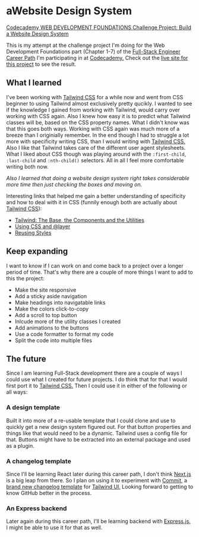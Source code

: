 # aWebsite Design System

[Codecademy WEB DEVELOPMENT FOUNDATIONS Challenge Project: Build a Website Design System](https://join.codecademy.com/learn/paths/full-stack-engineer-career-path-b/)

This is my attempt at the challenge project I'm doing for the Web Development Foundations part (Chapter 1-7) of the [Full-Stack Engineer Career Path](https://join.codecademy.com/learn/paths/full-stack-engineer-career-path-b/) I'm participating in at [Codecademy.](https://www.codecademy.com/) Check out the [live site for this project](https://andrekolmeijer.github.io/design-system/) to see the result.

## What I learned

I've been working with [Tailwind CSS](https://tailwindcss.com/) for a while now and went from CSS beginner to using Tailwind almost exclusively pretty qucikly. I wanted to see if the knowledge I gained from working with Tailwind, would carry over working with CSS again. Also I knew how easy it is to predict what Tailwind classes will be, based on the CSS  property names. What I didn't know was that this goes both ways. Working with CSS again was much more of a breeze than I originially remember. In the end though I had to struggle a lot more with specificity writing CSS, than I would writing with [Tailwind CSS.](https://tailwindcss.com/) Also I like that Tailwind takes care of the different user agent stylesheets. What I liked about CSS though was playing around with the `:first-child`, `:last-child` and `:nth-child()` selectors. All in all I feel more comfortable writing both now.

_Also I learned that doing a website design system right takes considerable more time then just checking the boxes and moving on._

Interesting links that helped me gain a better understanding of specificity and how to deal with it in CSS (funnily enough both are actually about [Tailwind CSS](https://tailwindcss.com/)):

- [Tailwind: The Base, the Components and the Utilities](https://darkghosthunter.medium.com/tailwind-the-base-the-components-and-the-utilities-a81137c52534)
- [Using CSS and @layer](https://tailwindcss.com/docs/adding-custom-styles#using-css-and-layer)
- [Reusing Styles](https://tailwindcss.com/docs/reusing-styles)

## Keep expanding

I want to know if I can work on and come back to a project over a longer period of time. That's why there are a couple of more things I want to add to this the project:

- Make the site responsive
- Add a sticky aside navigation
- Make headings into navigatable links
- Make the colors click-to-copy
- Add a scroll to top button
- Inlcude more of the utility classes I created
- Add animations to the buttons
- Use a code formatter to format my code
- Split the code into multiple files

## The future

Since I am learning Full-Stack development there are a couple of ways I could use what I created for future projects. I do think that for that I would first port it to [Tailwind CSS.](https://tailwindcss.com/) Then I could use it in either of the following or all ways:

### A design template

Built it into more of a re-usable template that I could clone and use to quickly get a new design system figured out. For that button properties and things like that would need to be a dynamic. Tailwind uses a config file for that. Buttons might have to be extracted into an external package and used as a plugin.

### A changelog template

Since I'll be learning React later during this career path, I don't think [Next.js](https://nextjs.org/) is a big leap from there. So I plan on using it to experiment with [Commit,](https://tailwindui.com/templates/commit) a [brand new changelog template](https://tailwindcss.com/blog/2023-04-24-new-changelog-template-and-the-biggest-tailwind-ui-update-ever) for [Tailwind UI.](https://tailwindui.com/) Looking forward to getting to know GitHub better in the process.

### An Express backend

Later again during this career path, I'll be learning backend with [Express.js.](https://expressjs.com/) I might be able to use it for that as well.
